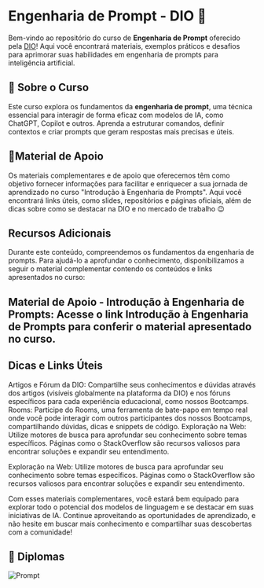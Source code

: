 # Engenharia de Prompt - DIO 🚀

Bem-vindo ao repositório do curso de **Engenharia de Prompt** oferecido pela [DIO](https://www.dio.me/)! Aqui você encontrará materiais, exemplos práticos e desafios para aprimorar suas habilidades em engenharia de prompts para inteligência artificial.

## 📌 Sobre o Curso

Este curso explora os fundamentos da **engenharia de prompt**, uma técnica essencial para interagir de forma eficaz com modelos de IA, como ChatGPT, Copilot e outros. Aprenda a estruturar comandos, definir contextos e criar prompts que geram respostas mais precisas e úteis.

## 📂Material de Apoio


Os materiais complementares e de apoio que oferecemos têm como objetivo fornecer informações para facilitar e enriquecer a sua jornada de aprendizado no curso "Introdução à Engenharia de Prompts". Aqui você encontrará links úteis, como slides, repositórios e páginas oficiais, além de dicas sobre como se destacar na DIO e no mercado de trabalho 😉

## Recursos Adicionais

Durante este conteúdo, compreendemos os fundamentos da engenharia de prompts. Para ajudá-lo a aprofundar o conhecimento, disponibilizamos a seguir o material complementar contendo os conteúdos e links apresentados no curso:

## Material de Apoio - Introdução à Engenharia de Prompts: Acesse o link Introdução à Engenharia de Prompts para conferir o material apresentado no curso.

## Dicas e Links Úteis

Artigos e Fórum da DIO: Compartilhe seus conhecimentos e dúvidas através dos artigos (visíveis globalmente na plataforma da DIO) e nos fóruns específicos para cada experiência educacional, como nossos Bootcamps.
Rooms: Participe do Rooms, uma ferramenta de bate-papo em tempo real onde você pode interagir com outros participantes dos nossos Bootcamps, compartilhando dúvidas, dicas e snippets de código.
Exploração na Web: Utilize motores de busca para aprofundar seu conhecimento sobre temas específicos. Páginas como o StackOverflow são recursos valiosos para encontrar soluções e expandir seu entendimento.


Exploração na Web: Utilize motores de busca para aprofundar seu conhecimento sobre temas específicos. Páginas como o StackOverflow são recursos valiosos para encontrar soluções e expandir seu entendimento.

Com esses materiais complementares, você estará bem equipado para explorar todo o potencial dos modelos de linguagem e se destacar em suas iniciativas de IA. Continue aproveitando as oportunidades de aprendizado, e não hesite em buscar mais conhecimento e compartilhar suas descobertas com a comunidade!



## 🚀 Diplomas

![Prompt](https://github.com/user-attachments/assets/b69d084c-b8ef-4587-8761-0221fdd664b3)

